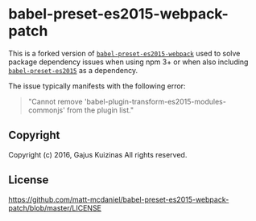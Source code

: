 # babel-preset-es2015-webpack-patch

This is a forked version of [`babel-preset-es2015-webpack`](https://github.com/gajus/babel-preset-es2015-webpack) used to solve package dependency issues when using npm 3+ or when also including [`babel-preset-es2015`](https://www.npmjs.com/package/babel-preset-es2015) as a dependency.

The issue typically manifests with the following error:
>"Cannot remove 'babel-plugin-transform-es2015-modules-commonjs' from the plugin list."

## Copyright
Copyright (c) 2016, Gajus Kuizinas
All rights reserved.

## License
https://github.com/matt-mcdaniel/babel-preset-es2015-webpack-patch/blob/master/LICENSE
